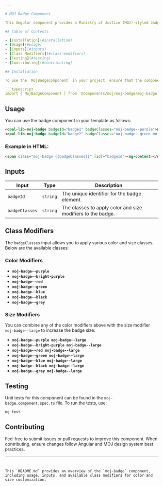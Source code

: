 ```yaml
---

# MOJ Badge Component

This Angular component provides a Ministry of Justice (MOJ)-styled badge that displays labels or status indicators with customizable color and size options. It supports various color classes and an optional large size modifier.

## Table of Contents

- [Installation](#installation)
- [Usage](#usage)
- [Inputs](#inputs)
- [Class Modifiers](#class-modifiers)
- [Testing](#testing)
- [Contributing](#contributing)

## Installation

To use the `MojBadgeComponent` in your project, ensure that the component is imported and declared.

```typescript
import { MojBadgeComponent } from '@components/moj/moj-badge/moj-badge.component';
```

## Usage

You can use the badge component in your template as follows:

```html
<opal-lib-moj-badge badgeId="badge1" badgeClasses="moj-badge--purple">Lorem ipsum 1</opal-lib-moj-badge>
<opal-lib-moj-badge badgeId="badge2" badgeClasses="moj-badge--green moj-badge--large">Lorem ipsum 4</opal-lib-moj-badge>
```

### Example in HTML:

```html
<span class="moj-badge {{badgeClasses}}" [id]="badgeId"><ng-content></ng-content> </span>
```

## Inputs

| Input          | Type     | Description                                       |
| -------------- | -------- | ------------------------------------------------- |
| `badgeId`      | `string` | The unique identifier for the badge element.      |
| `badgeClasses` | `string` | The classes to apply color and size modifiers to the badge. |

## Class Modifiers

The `badgeClasses` input allows you to apply various color and size classes. Below are the available classes:

### Color Modifiers

- **`moj-badge--purple`**
- **`moj-badge--bright-purple`**
- **`moj-badge--red`**
- **`moj-badge--green`**
- **`moj-badge--blue`**
- **`moj-badge--black`**
- **`moj-badge--grey`**

### Size Modifiers

You can combine any of the color modifiers above with the size modifier `moj-badge--large` to increase the badge size:

- **`moj-badge--purple moj-badge--large`**
- **`moj-badge--bright-purple moj-badge--large`**
- **`moj-badge--red moj-badge--large`**
- **`moj-badge--green moj-badge--large`**
- **`moj-badge--blue moj-badge--large`**
- **`moj-badge--black moj-badge--large`**
- **`moj-badge--grey moj-badge--large`**

## Testing

Unit tests for this component can be found in the `moj-badge.component.spec.ts` file. To run the tests, use:

```bash
ng test
```

## Contributing

Feel free to submit issues or pull requests to improve this component. When contributing, ensure changes follow Angular and MOJ design system best practices.

---
```


This `README.md` provides an overview of the `moj-badge` component, including usage, inputs, and available class modifiers for color and size customization.
